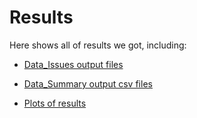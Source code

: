 # Results 
Here shows all of results we got, including:


* [Data_Issues output files](Results/Output/Data_Issues)

* [Data_Summary output csv files](Results/Output/Data_Summary)

* [Plots of results](Results/Plot)